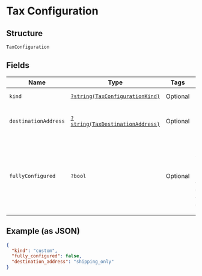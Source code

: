 
# Tax Configuration

## Structure

`TaxConfiguration`

## Fields

| Name | Type | Tags | Description | Getter | Setter |
|  --- | --- | --- | --- | --- | --- |
| `kind` | [`?string(TaxConfigurationKind)`](../../doc/models/tax-configuration-kind.md) | Optional | **Default**: `TaxConfigurationKind::CUSTOM` | getKind(): ?string | setKind(?string kind): void |
| `destinationAddress` | [`?string(TaxDestinationAddress)`](../../doc/models/tax-destination-address.md) | Optional | - | getDestinationAddress(): ?string | setDestinationAddress(?string destinationAddress): void |
| `fullyConfigured` | `?bool` | Optional | Returns `true` when Chargify has been properly configured to charge tax using the specified tax system. More details about taxes: https://maxio-chargify.zendesk.com/hc/en-us/articles/5405488905869-Taxes-Introduction<br>**Default**: `false` | getFullyConfigured(): ?bool | setFullyConfigured(?bool fullyConfigured): void |

## Example (as JSON)

```json
{
  "kind": "custom",
  "fully_configured": false,
  "destination_address": "shipping_only"
}
```

